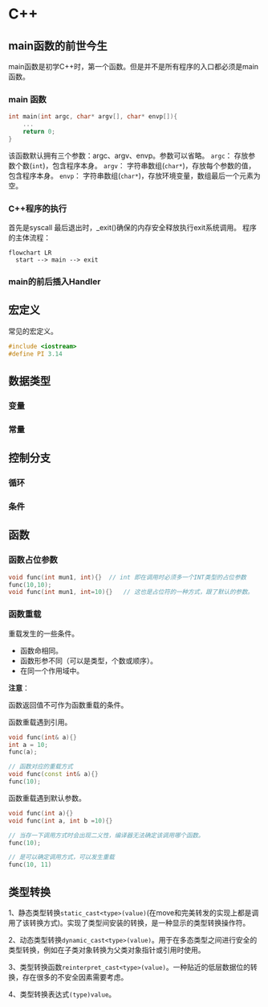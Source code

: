 # C++

## main函数的前世今生

main函数是初学C++时，第一个函数。但是并不是所有程序的入口都必须是main函数。

### main 函数
```cpp
int main(int argc, char* argv[], char* envp[]){
    ...
    return 0;
}
```
该函数默认拥有三个参数：argc、argv、envp。参数可以省略。
`argc`： 存放参数个数(`int`)，包含程序本身。
`argv`： 字符串数组(`char*`)，存放每个参数的值，包含程序本身。
`envp`： 字符串数组(`char*`)，存放环境变量，数组最后一个元素为空。
### C++程序的执行
首先是syscall
最后退出时，_exit()确保的内存安全释放执行exit系统调用。
程序的主体流程：
``` mermaid
flowchart LR
  start --> main --> exit
```
### main的前后插入Handler

## 宏定义
常见的宏定义。
```cpp
#include <iostream>
#define PI 3.14
```

## 数据类型

### 变量

### 常量

## 控制分支

### 循环

### 条件

## 函数

### 函数占位参数

```cpp
void func(int mun1, int){}	// int 即在调用时必须多一个INT类型的占位参数
func(10,10);
void func(int mun1, int=10){}	// 这也是占位符的一种方式，跟了默认的参数。
```

### 函数重载

重载发生的一些条件。

* 函数命相同。
* 函数形参不同（可以是类型，个数或顺序）。
* 在同一个作用域中。

**注意**：

函数返回值不可作为函数重载的条件。

函数重载遇到引用。

```cpp
void func(int& a){}
int a = 10;
func(a);

// 函数对应的重载方式
void func(const int& a){}
func(10);
```

函数重载遇到默认参数。

```cpp
void func(int a){}
void func(int a, int b =10){}

// 当存一下调用方式时会出现二义性，编译器无法确定该调用哪个函数。
func(10);

// 是可以确定调用方式，可以发生重载
func(10, 11)
```

## 类型转换

1、静态类型转换`static_cast<type>(value)`(在move和完美转发的实现上都是调用了该转换方式)。实现了类型间安装的转换，是一种显示的类型转换操作符。

2、动态类型转换`dynamic_cast<type>(value)`。用于在多态类型之间进行安全的类型转换，例如在子类对象转换为父类对象指针或引用时使用。

3、类型转换函数`reinterpret_cast<type>(value)`。一种贴近的低层数据位的转换，存在很多的不安全因素需要考虑。

4、类型转换表达式`(type)value`。
